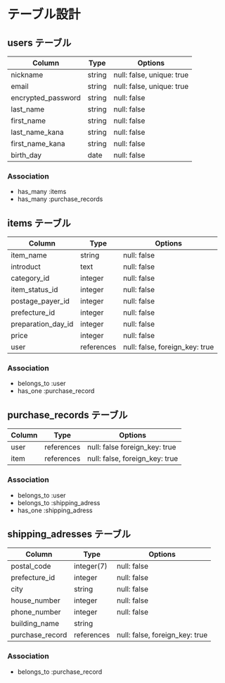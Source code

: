 # テーブル設計

## users テーブル

| Column             | Type   | Options                  |
| ----------------   | ------ | -------------------------|
| nickname           | string | null: false, unique: true|
| email              | string | null: false, unique: true|
| encrypted_password | string | null: false              |
| last_name          | string | null: false              |
| first_name         | string | null: false              |
| last_name_kana     | string | null: false              |
| first_name_kana    | string | null: false              |
| birth_day          | date   | null: false              |

### Association
- has_many :items
- has_many :purchase_records

## items テーブル

| Column             | Type       | Options                        |
| -------------------| -----------| -------------------------------|
| item_name          | string     | null: false                    |
| introduct          | text       | null: false                    |
| category_id        | integer    | null: false                    |
| item_status_id     | integer    | null: false                    |
| postage_payer_id   | integer    | null: false                    |
| prefecture_id      | integer    | null: false                    |
| preparation_day_id | integer    | null: false                    |
| price              | integer    | null: false                    |
| user               | references | null: false, foreign_key: true |

### Association
- belongs_to :user
- has_one :purchase_record

## purchase_records テーブル

| Column      | Type       | Options                        |
| ------------| ---------- | ------------------------------ |
| user        | references | null: false  foreign_key: true |
| item        | references | null: false, foreign_key: true |

### Association
- belongs_to :user
- belongs_to :shipping_adress
- has_one :shipping_adress

## shipping_adresses テーブル

| Column           | Type       | Options                        |
| -----------------| ---------- | ------------------------------ |
| postal_code      | integer(7) | null: false                    |
| prefecture_id    | integer    | null: false                    |
| city             | string     | null: false                    |
| house_number     | integer    | null: false                    |
| phone_number     | integer    | null: false                    |
| building_name    | string     |                                |
| purchase_record  | references | null: false, foreign_key: true |

### Association
- belongs_to :purchase_record